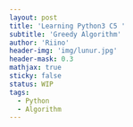 ```yaml
---
layout: post
title: 'Learning Python3 C5 '
subtitle: 'Greedy Algorithm'
author: 'Riino'
header-img: 'img/lunur.jpg'
header-mask: 0.3
mathjax: true
sticky: false
status: WIP
tags:
  - Python
  - Algorithm
---
```


